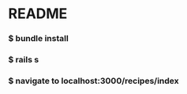 # README

### $ bundle install  
### $ rails s  

### $ navigate to localhost:3000/recipes/index  



